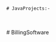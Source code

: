                                                                                                         # JavaProjects:-
</br>
</br>
# BillingSoftware
